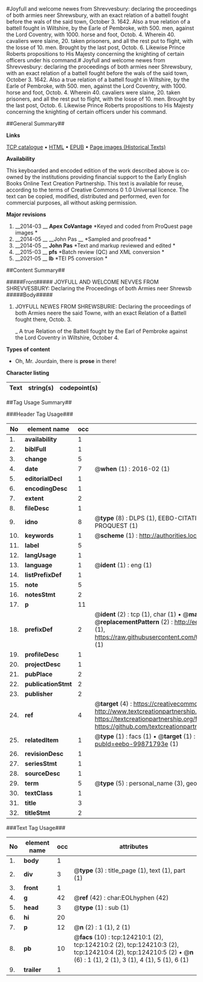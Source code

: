 #Joyfull and welcome newes from Shrevvesbury: declaring the proceedings of both armies neer Shrewsbury, with an exact relation of a battell fought before the wals of the said town, October 3. 1642. Also a true relation of a battell fought in Wiltshire, by the Earle of Pembroke, with 500. men, against the Lord Coventry, with 1000. horse and foot, Octob. 4. Wherein 40. cavaliers were slaine, 20. taken prisoners, and all the rest put to flight, with the losse of 10. men. Brought by the last post, Octob. 6. Likewise Prince Roberts propositions to His Majesty concerning the knighting of certain officers under his command.#
Joyfull and welcome newes from Shrevvesbury: declaring the proceedings of both armies neer Shrewsbury, with an exact relation of a battell fought before the wals of the said town, October 3. 1642. Also a true relation of a battell fought in Wiltshire, by the Earle of Pembroke, with 500. men, against the Lord Coventry, with 1000. horse and foot, Octob. 4. Wherein 40. cavaliers were slaine, 20. taken prisoners, and all the rest put to flight, with the losse of 10. men. Brought by the last post, Octob. 6. Likewise Prince Roberts propositions to His Majesty concerning the knighting of certain officers under his command.

##General Summary##

**Links**

[TCP catalogue](http://www.ota.ox.ac.uk/tcp/)  • 
[HTML](http://tei.it.ox.ac.uk/tcp/Texts-HTML/free/A87/A87393.html)  • 
[EPUB](http://tei.it.ox.ac.uk/tcp/Texts-EPUB/free/A87/A87393.epub) • 
[Page images (Historical Texts)](https://historicaltexts.jisc.ac.uk/eebo-99871793e)

**Availability**

This keyboarded and encoded edition of the work described above is co-owned by the
    institutions providing financial support to the Early English Books Online Text Creation
    Partnership. This text is available for reuse, according to the terms of  Creative Commons 0 1.0 Universal
    licence. The text can be copied, modified, distributed and performed, even for commercial
    purposes, all without asking permission.

**Major revisions**

1. __2014-03 __ __Apex CoVantage__ *Keyed and coded from ProQuest page images *
1. __2014-05 __ __John Pas __ *Sampled and proofread *
1. __2014-05 __ __John Pas__ *Text and markup reviewed and edited *
1. __2015-03 __ __pfs__ *Batch review (QC) and XML conversion *
1. __2021-05 __ __lb__ *TEI P5 conversion *

##Content Summary##

#####Front#####
 JOYFULL AND WELCOME NEVVES FROM SHREVVESBURY: Declaring the Proceedings of both Armies neer Shrewsb
#####Body#####

1. JOYFULL NEWES FROM SHREWSBURIE: Declaring the proceedings of both Armies neere the said Towne, with an exact Relation of a Battell fought there, Octob. 3.

    _ A true Relation of the Battell fought by the Earl of Pembroke against the Lord Coventry in Wiltshire, October 4.

**Types of content**

  * Oh, Mr. Jourdain, there is **prose** in there!

**Character listing**


|Text|string(s)|codepoint(s)|
|---|---|---|

##Tag Usage Summary##

###Header Tag Usage###

|No|element name|occ|attributes|
|---|---|---|---|
|1.|__availability__|1||
|2.|__biblFull__|1||
|3.|__change__|5||
|4.|__date__|7| @__when__ (1) : 2016-02 (1)|
|5.|__editorialDecl__|1||
|6.|__encodingDesc__|1||
|7.|__extent__|2||
|8.|__fileDesc__|1||
|9.|__idno__|8| @__type__ (8) : DLPS (1), EEBO-CITATION (1), VID (1), EEBO-PROQUEST (1), STC (3), PROQUEST (1)|
|10.|__keywords__|1| @__scheme__ (1) : http://authorities.loc.gov/ (1)|
|11.|__label__|5||
|12.|__langUsage__|1||
|13.|__language__|1| @__ident__ (1) : eng (1)|
|14.|__listPrefixDef__|1||
|15.|__note__|5||
|16.|__notesStmt__|2||
|17.|__p__|11||
|18.|__prefixDef__|2| @__ident__ (2) : tcp (1), char (1)  •  @__matchPattern__ (2) : ([0-9\-]+):([0-9IVX]+) (1), (.+) (1)  •  @__replacementPattern__ (2) : http://eebo.chadwyck.com/downloadtiff?vid=$1&page=$2 (1), https://raw.githubusercontent.com/textcreationpartnership/Texts/master/tcpchars.xml#$1 (1)|
|19.|__profileDesc__|1||
|20.|__projectDesc__|1||
|21.|__pubPlace__|2||
|22.|__publicationStmt__|2||
|23.|__publisher__|2||
|24.|__ref__|4| @__target__ (4) : https://creativecommons.org/publicdomain/zero/1.0/ (1), http://www.textcreationpartnership.org/docs/. (1), https://textcreationpartnership.org/faq/#faq05 (1), https://github.com/textcreationpartnership (1)|
|25.|__relatedItem__|1| @__type__ (1) : facs (1)  •  @__target__ (1) : https://data.historicaltexts.jisc.ac.uk/view?pubId=eebo-99871793e (1)|
|26.|__revisionDesc__|1||
|27.|__seriesStmt__|1||
|28.|__sourceDesc__|1||
|29.|__term__|5| @__type__ (5) : personal_name (3), geographic_name (2)|
|30.|__textClass__|1||
|31.|__title__|3||
|32.|__titleStmt__|2||


###Text Tag Usage###

|No|element name|occ|attributes|
|---|---|---|---|
|1.|__body__|1||
|2.|__div__|3| @__type__ (3) : title_page (1), text (1), part (1)|
|3.|__front__|1||
|4.|__g__|42| @__ref__ (42) : char:EOLhyphen (42)|
|5.|__head__|3| @__type__ (1) : sub (1)|
|6.|__hi__|20||
|7.|__p__|12| @__n__ (2) : 1 (1), 2 (1)|
|8.|__pb__|10| @__facs__ (10) : tcp:124210:1 (2), tcp:124210:2 (2), tcp:124210:3 (2), tcp:124210:4 (2), tcp:124210:5 (2)  •  @__n__ (6) : 1 (1), 2 (1), 3 (1), 4 (1), 5 (1), 6 (1)|
|9.|__trailer__|1||
